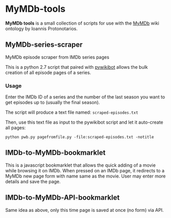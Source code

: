 # MyMDb-tools
**MyMDb tools** is a small collection of scripts for use with the [MyMDb](http://prot.gr/mymdb) wiki ontology by Ioannis Protonotarios.

## MyMDb-series-scraper
MyMDb episode scraper from IMDb series pages

This is a python 2.7 script that paired with [pywikibot](https://www.mediawiki.org/wiki/Manual:Pywikibot) allows the bulk creation of all episode pages of a series.

### Usage
Enter the IMDb ID of a series and the number of the last season you want to get episodes up to (usually the final season).

The script will produce a text file named: `scraped-episodes.txt`

Then, use this text file as input to the pywikibot script and let it auto-create all pages:

`python pwb.py pagefromfile.py -file:scraped-episodes.txt -notitle`

## IMDb-to-MyMDb-bookmarklet

This is a javascript bookmarklet that allows the quick adding of a movie while browsing it on IMDb. When pressed on an IMDb page, it redirects to a MyMDb new page form with name same as the movie. User may enter more details and save the page.

## IMDb-to-MyMDb-API-bookmarklet

Same idea as above, only this time page is saved at once (no form) via API.

